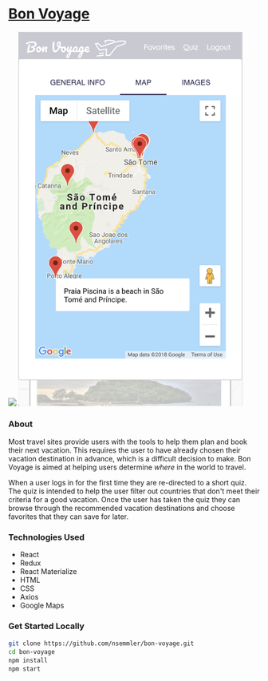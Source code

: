 # [Bon Voyage](https://bonvoyage.surge.sh)

<img src ="./public/screenshot-1.png">
<img src ="./public/screenshot-2.png" width="450px">

### About
Most travel sites provide users with the tools to help them plan and book their next
vacation.  This requires the user to have already chosen their vacation destination
in advance, which is a difficult decision to make.  Bon Voyage is aimed at helping
users determine *where* in the world to travel.

When a user logs in for the first time they are re-directed to a short quiz.  The
quiz is intended to help the user filter out countries that don't meet their criteria
for a good vacation.  Once the user has taken the quiz they can browse through the
recommended vacation destinations and choose favorites that they can save for later.

### Technologies Used
- React
- Redux
- React Materialize
- HTML
- CSS
- Axios
- Google Maps


### Get Started Locally
```bash
git clone https://github.com/nsemmler/bon-voyage.git
cd bon-voyage
npm install
npm start
```
